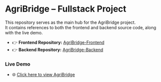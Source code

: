 # AgriBridge – Fullstack Project

This repository serves as the main hub for the AgriBridge project.  
It contains references to both the frontend and backend source code, along with the live demo.

- 👉 **Frontend Repository:** [AgriBridge-Frontend](https://github.com/Shreeram77/AgriBridge_Frontend)  
- 👉 **Backend Repository:** [AgriBridge-Backend](https://github.com/Shreeram77/AgriBridge_Backend)  

### Live Demo
- 🌐 [Click here to view AgriBridge](https://farm-bridge.vercel.app/)

